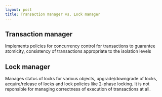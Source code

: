 ```yaml
---
layout: post
title: Transaction manager vs. Lock manager
---
```


## Transaction manager

Implements policies for concurrency control for transactions to guarantee atomicity, consistency of transactions appropriate to the isolation levels

## Lock manager

Manages status of locks for various objects, upgrade/downgrade of locks, acquire/release of locks and lock policies like 2-phase locking. It is not reponsible for managing correctness of execution of transactions at all.